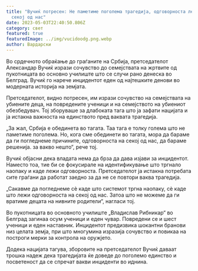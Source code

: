 ```yaml
---
title: "Вучиќ потресен: Не паметиме поголема трагедија, одговорноста лежи во
  секој од нас"
date: 2023-05-03T22:40:50.806Z
category: свет
featured: true
featuredImage: ../img/vucidoodg.png.webp
author: Вардарски
---
```


Во срдечното обраќање до граѓаните на Србија, претседателот Александар Вучиќ изрази сочувство до семејствата на жртвите од пукотницата во основно училиште што се случи рано денеска во Белград. Вучиќ го нарече инцидентот еден од најтешките денови во модерната историја на земјата.

Претседателот, видно потресен, им изрази сочувство на семејствата на убиените деца, на повредените ученици и на семејството на убиениот обезбедувач. Тој зборуваше за длабоката тага што ја зафати нацијата и ја истакна важноста на единството пред ваквата трагедија.

„За жал, Србија е обединета во тагата. Таа тага е толку голема што не паметиме поголема. Но, кога сме обединети во тагата, мора да бараме да ги погледнеме причините, одговорноста на секој од нас, да бараме решенија. за вакво нешто“, рече тој.

Вучиќ објасни дека владата нема да брза да дава изјави за инцидентот. Наместо тоа, тие би се фокусирале на идентификување што тргнало наопаку и каде лежи одговорноста. Претседателот ја истакна потребата сите граѓани да работат заедно за да не се повтори ваква трагедија.

„Сакавме да погледнеме сè каде што системот тргна наопаку, сè каде што лежи одговорноста на секој од нас. Затоа што не можеме да ги вратиме децата на нивните родители“, нагласи тој.

Во пукотницата во основното училиште „Владислав Рибникар“ во Белград загинаа осум ученици и еден чувар. Повредени се и шест ученици и еден наставник. Инцидентот предизвика шокантни бранови низ целата земја, при што многумина изразија сочувство и повикаа на построги мерки за контрола на оружјето.

Додека нацијата тагува, зборовите на претседателот Вучиќ даваат трошка надеж дека трагедијата ќе доведе до поголемо единство и посветеност да се спречат вакви инциденти во иднина.
